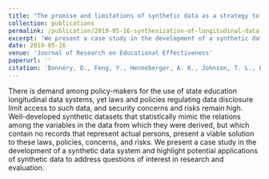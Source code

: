 ```yaml
---
title: "The promise and limitations of synthetic data as a strategy to expand access to state-level multi-agency longitudinal data."
collection: publications
permalink: /publication/2019-05-16-synthesization-of-longitudinal-data
excerpt: 'We present a case study in the development of a synthetic data system designed to expand access to multi-agency longitudinal data, and we highlight the role of synthetic data in addressing questions of interest in policy and program evaluation.'
date: 2019-05-16
venue: 'Journal of Research on Educational Effectiveness'
paperurl: ''
citation: 'Bonnéry, D., Feng, Y., Henneberger, A. K., Johnson, T. L., Lachowicz, M., Rose, B. A., Shaw, T.,  Stapleton, L. M., Woolley, M. E., Zheng, Y. (In Press). The promise and limitations of synthetic data as a strategy to expand access to state-level multi-agency longitudinal data. <i>Journal of Research on Educational Effectiveness</i>. Note: authors listed in alphabetical order.'
---
```

There is demand among policy-makers for the use of state education longitudinal data systems, yet laws and policies regulating data disclosure limit access to such data, and security concerns and risks remain high. Well-developed synthetic datasets that statistically mimic the relations among the variables in the data from which they were derived, but which contain no records that represent actual persons, present a viable solution to these laws, policies, concerns, and risks. We present a case study in the development of a synthetic data system and highlight potential applications of synthetic data to address questions of interest in research and evaluation.
